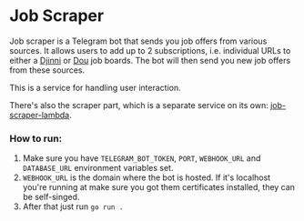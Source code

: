 # Job Scraper

Job scraper is a Telegram bot that sends you job offers from various sources.
It allows users to add up to 2 subscriptions, i.e. individual URLs to either a [Djinni](https://djinni.co) or
[Dou](https://jobs.dou.ua) job boards. The bot will then send you new job offers from these sources.

This is a service for handling user interaction.

There's also the scraper part, which is a separate service on its own:
[job-scraper-lambda](https://github.com/sirkostya009/job-scraper-lambda).

### How to run:
1. Make sure you have `TELEGRAM_BOT_TOKEN`, `PORT`, `WEBHOOK_URL` and `DATABASE_URL` environment variables set.
2. `WEBHOOK_URL` is the domain where the bot is hosted. If it's localhost you're running at make sure you got them
certificates installed, they can be self-singed.
3. After that just run `go run .`
